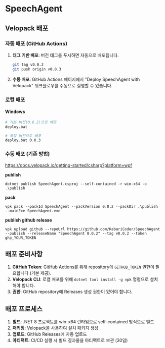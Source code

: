 ﻿# SpeechAgent

## Velopack 배포

### 자동 배포 (GitHub Actions)

1. **태그 기반 배포**: 버전 태그를 푸시하면 자동으로 배포됩니다.
   ```bash
   git tag v0.0.3
   git push origin v0.0.3
   ```

2. **수동 배포**: GitHub Actions 페이지에서 "Deploy SpeechAgent with Velopack" 워크플로우를 수동으로 실행할 수 있습니다.

### 로컬 배포

#### Windows
```bash
# 기본 버전(0.0.2)으로 배포
deploy.bat

# 특정 버전으로 배포
deploy.bat 0.0.3
```

### 수동 배포 (기존 방법)

https://docs.velopack.io/getting-started/csharp?platform=wpf

**publish**
```
dotnet publish SpeechAgent.csproj --self-contained -r win-x64 -o .\publish
```

**pack**
```
vpk pack --packId SpeechAgent --packVersion 0.0.2 --packDir .\publish --mainExe SpeechAgent.exe
```

**publish github release**
```
vpk upload github --repoUrl https://github.com/KaburiCoder/SpeechAgent --publish --releaseName "SpeechAgent 0.0.2" --tag v0.0.2 --token ghp_YOUR_TOKEN
```

## 배포 준비사항

1. **GitHub Token**: GitHub Actions를 위해 repository에 `GITHUB_TOKEN` 권한이 필요합니다 (기본 제공).
2. **Velopack CLI**: 로컬 배포를 위해 `dotnet tool install -g vpk` 명령으로 설치해야 합니다.
3. **권한**: GitHub repository에 Releases 생성 권한이 있어야 합니다.

## 배포 프로세스

1. **빌드**: .NET 8 프로젝트를 win-x64 런타임으로 self-contained 방식으로 빌드
2. **패키징**: Velopack을 사용하여 설치 패키지 생성
3. **업로드**: GitHub Releases에 자동 업로드
4. **아티팩트**: CI/CD 실행 시 빌드 결과물을 아티팩트로 보관 (30일)